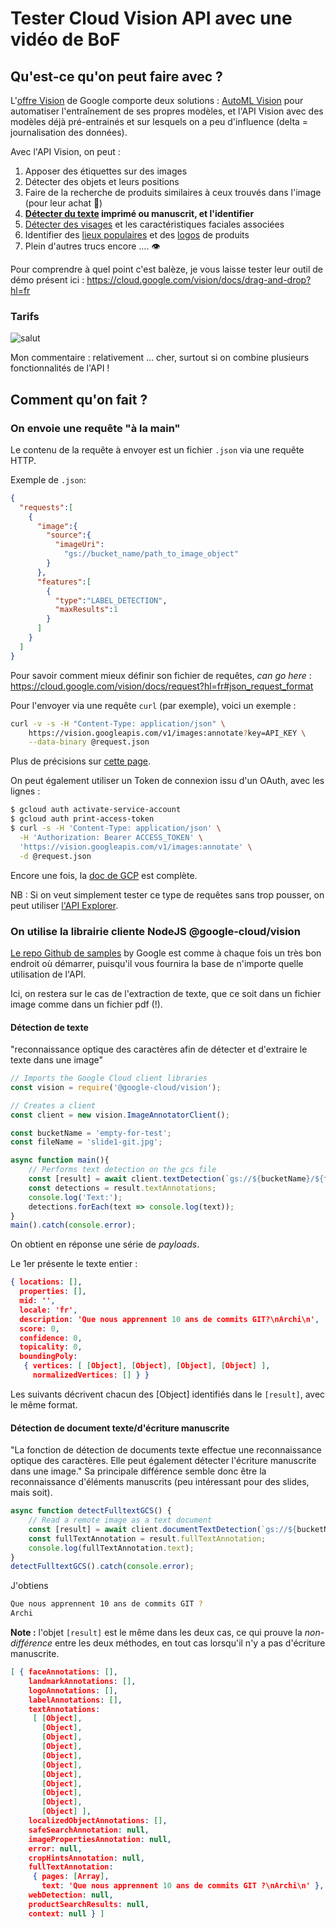 # Tester Cloud Vision API avec une vidéo de BoF

## Qu'est-ce qu'on peut faire avec ?

L'[offre Vision](https://cloud.google.com/vision/?hl=fr) de Google comporte deux solutions : [AutoML Vision](https://cloud.google.com/automl/?hl=fr) pour automatiser l'entraînement de ses propres modèles, et l'API Vision avec des modèles déjà pré-entrainés et sur lesquels on a peu d'influence (delta = journalisation des données).

Avec l'API Vision, on peut :

1. Apposer des étiquettes sur des images
2. Détecter des objets et leurs positions
3. Faire de la recherche de produits similaires à ceux trouvés dans l'image (pour leur achat :money_with_wings:)
4. **[Détecter du texte](https://cloud.google.com/vision/docs/detecting-text/?hl=fr) imprimé ou manuscrit, et l'identifier**
5. [Détecter des visages](https://cloud.google.com/vision/docs/detecting-faces/?hl=fr) et les caractéristiques faciales associées
6. Identifier des [lieux populaires](https://cloud.google.com/vision/docs/detecting-landmarks/?hl=fr) et des [logos](https://cloud.google.com/vision/docs/detecting-logos/?hl=fr) de produits
7. Plein d'autres trucs encore …. :eye:

Pour comprendre à quel point c'est balèze, je vous laisse tester leur outil de démo présent ici : https://cloud.google.com/vision/docs/drag-and-drop?hl=fr

### Tarifs

![salut](https://i.imgur.com/rRr8wQz.png)

Mon commentaire : relativement … cher, surtout si on combine plusieurs fonctionnalités de l'API !

## Comment qu'on fait ?

### On envoie une requête "à la main"

Le contenu de la requête à envoyer est un fichier `.json` via une requête HTTP.

Exemple de `.json`:

```json
{
  "requests":[
    {
      "image":{
        "source":{
          "imageUri":
            "gs://bucket_name/path_to_image_object"
        }
      },
      "features":[
        {
          "type":"LABEL_DETECTION",
          "maxResults":1
        }
      ]
    }
  ]
}
```

Pour savoir comment mieux définir son fichier de requêtes, *can go here* : https://cloud.google.com/vision/docs/request?hl=fr#json_request_format

Pour l'envoyer via une requête `curl` (par exemple), voici un exemple :

```bash
curl -v -s -H "Content-Type: application/json" \
    https://vision.googleapis.com/v1/images:annotate?key=API_KEY \
    --data-binary @request.json
```

Plus de précisions sur [cette page](https://cloud.google.com/vision/docs/using-curl?hl=fr).

On peut également utiliser un Token de connexion issu d'un OAuth, avec les lignes :

```bash
$ gcloud auth activate-service-account
$ gcloud auth print-access-token
$ curl -s -H 'Content-Type: application/json' \
  -H 'Authorization: Bearer ACCESS_TOKEN' \
  'https://vision.googleapis.com/v1/images:annotate' \
  -d @request.json
```

Encore une fois, la [doc de GCP](https://cloud.google.com/vision/docs/auth) est complète.

NB : Si on veut simplement tester ce type de requêtes sans trop pousser, on peut utiliser [l'API Explorer](https://cloud.google.com/vision/docs/quickstart?hl=fr).

### On utilise la librairie cliente NodeJS @google-cloud/vision

[Le repo Github de samples](https://github.com/googleapis/nodejs-vision/tree/master/samples) by Google est comme à chaque fois un très bon endroit où démarrer, puisqu'il vous fournira la base de n'importe quelle utilisation de l'API.

Ici, on restera sur le cas de l'extraction de texte, que ce soit dans un fichier image comme dans un fichier pdf (!).

#### Détection de texte

"reconnaissance optique des caractères afin de détecter et d'extraire le texte dans une image"

```javascript
// Imports the Google Cloud client libraries
const vision = require('@google-cloud/vision');

// Creates a client
const client = new vision.ImageAnnotatorClient();

const bucketName = 'empty-for-test';
const fileName = 'slide1-git.jpg';

async function main(){
    // Performs text detection on the gcs file
    const [result] = await client.textDetection(`gs://${bucketName}/${fileName}`);
    const detections = result.textAnnotations;
    console.log('Text:');
    detections.forEach(text => console.log(text));
}
main().catch(console.error);
```

On obtient en réponse une série de *payloads*.

Le 1er présente le texte entier :

```json
{ locations: [],
  properties: [],
  mid: '',
  locale: 'fr',
  description: 'Que nous apprennent 10 ans de commits GIT?\nArchi\n',
  score: 0,
  confidence: 0,
  topicality: 0,
  boundingPoly:
   { vertices: [ [Object], [Object], [Object], [Object] ],
     normalizedVertices: [] } }
```

Les suivants décrivent chacun des [Object] identifiés dans le `[result]`, avec le même format.

#### Détection de document texte/d'écriture manuscrite

"La fonction de détection de documents texte effectue une reconnaissance optique des caractères. Elle peut également détecter l'écriture manuscrite dans une image."
Sa principale différence semble donc être la reconnaissance d'éléments manuscrits (peu intéressant pour des slides, mais soit).

```javascript
async function detectFulltextGCS() {
    // Read a remote image as a text document
    const [result] = await client.documentTextDetection(`gs://${bucketName}/${fileName}`);
    const fullTextAnnotation = result.fullTextAnnotation;
    console.log(fullTextAnnotation.text);
}
detectFulltextGCS().catch(console.error);
```

J'obtiens

```bash
Que nous apprennent 10 ans de commits GIT ?
Archi
```

**Note :** l'objet `[result]` est le même dans les deux cas, ce qui prouve la *non-différence* entre les deux méthodes, en tout cas lorsqu'il n'y a pas d'écriture manuscrite.

```json
[ { faceAnnotations: [],
    landmarkAnnotations: [],
    logoAnnotations: [],
    labelAnnotations: [],
    textAnnotations:
     [ [Object],
       [Object],
       [Object],
       [Object],
       [Object],
       [Object],
       [Object],
       [Object],
       [Object],
       [Object],
       [Object] ],
    localizedObjectAnnotations: [],
    safeSearchAnnotation: null,
    imagePropertiesAnnotation: null,
    error: null,
    cropHintsAnnotation: null,
    fullTextAnnotation:
     { pages: [Array],
       text: 'Que nous apprennent 10 ans de commits GIT ?\nArchi\n' },
    webDetection: null,
    productSearchResults: null,
    context: null } ]
```

